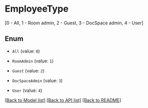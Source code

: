 # EmployeeType

[0 - All, 1 - Room admin, 2 - Guest, 3 - DocSpace admin, 4 - User]

## Enum

* `All` (value: `0`)

* `RoomAdmin` (value: `1`)

* `Guest` (value: `2`)

* `DocSpaceAdmin` (value: `3`)

* `User` (value: `4`)

[[Back to Model list]](../README.md#documentation-for-models) [[Back to API list]](../README.md#documentation-for-api-endpoints) [[Back to README]](../README.md)
